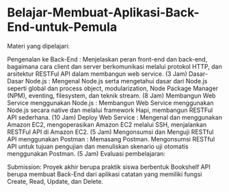 # Belajar-Membuat-Aplikasi-Back-End-untuk-Pemula

Materi yang dipelajari: 

Pengenalan ke Back-End : Menjelaskan peran front-end dan back-end, bagaimana cara client dan server berkomunikasi melalui protokol HTTP, dan arsitektur RESTFul API dalam membangun web service. (3 Jam) 
Dasar-Dasar Node.js : Mengenal Node.js serta mengetahui dasar dari Node.js seperti global dan process object, modularization, Node Package Manager (NPM), eventing, filesystem, dan teknik stream. (8 Jam) 
Membangun Web Service menggunakan Node.js : Membangun Web Service menggunakan Node.js secara native dan melalui framework Hapi, membangun RESTFul API sederhana. (10 Jam) 
Deploy Web Service : Mengenal dan menggunakan Amazon EC2, mengoperasikan Amazon EC2 melalui SSH, menjalankan RESTFul API di Amazon EC2. (5 Jam) 
Mengonsumsi dan Menguji RESTful API menggunakan Postman : Memasang Postman. Mengonsumsi RESTful API untuk tujuan pengujian dan menuliskan skenario uji otomatis menggunakan Postman. (5 Jam)
Evaluasi pembelajaran: 

Submission: Proyek akhir berupa praktik siswa berbentuk Bookshelf API berupa membuat Back-End dari aplikasi catatan yang memiliki fungsi Create, Read, Update, dan Delete. 
